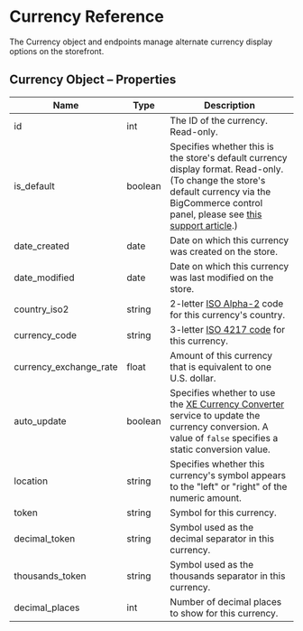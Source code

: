 # <span class="jumptarget"> Currency Reference </span>

The Currency object and endpoints manage alternate currency display options on the storefront.

## <span class="jumptarget"> Currency Object – Properties </span>

| Name | Type | Description |
|---|---|---|
| id | int | The ID of the currency. Read-only. |
| is_default | boolean | Specifies whether this is the store's default currency display format. Read-only. (To change the store's default currency via the BigCommerce control panel, please see [this support article](https://support.bigcommerce.com/articles/Public/Managing-Currencies/?q=currency&l=en_US&fs=Search&pn=1#default).) | 
| date_created | date | Date on which this currency was created on the store. |
| date_modified | date | Date on which this currency was last modified on the store. |
| country_iso2 | string | 2-letter [ISO Alpha-2](https://en.wikipedia.org/wiki/ISO_3166-1_alpha-2) code for this currency's country. |
| currency_code | string | 3-letter [ISO 4217 code](http://www.xe.com/iso4217.php) for this currency. |
| currency_exchange_rate | float | Amount of this currency that is equivalent to one U.S. dollar. |
| auto_update | boolean | Specifies whether to use the [XE Currency Converter](http://www.xe.com/currencyconverter/) service to update the currency conversion. A value of `false` specifies a static conversion value. |
| location | string | Specifies whether this currency's symbol appears to the "left" or "right" of the numeric amount. |
| token | string | Symbol for this currency. |
| decimal_token | string | Symbol used as the decimal separator in this currency. |
| thousands_token | string | Symbol used as the thousands separator in this currency. |
| decimal_places | int | Number of decimal places to show for this currency. |
